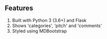 Features
----------

1. Built with Python 3 (3.6+) and Flask
2. Shows 'categories', 'pitch' and 'comments'
3. Styled using MDBootstrap


